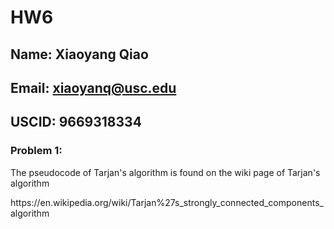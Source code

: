 # HW6

## Name: Xiaoyang Qiao
## Email: xiaoyanq@usc.edu
## USCID: 9669318334

### Problem 1:

<p> The pseudocode of Tarjan's algorithm is found on the wiki page of Tarjan's algorithm</p>

<p> https://en.wikipedia.org/wiki/Tarjan%27s_strongly_connected_components_algorithm </p>

